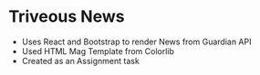 # Triveous News

- Uses React and Bootstrap to render News from Guardian API
- Used HTML Mag Template from Colorlib
- Created as an Assignment task